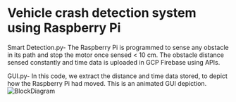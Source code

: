 # Vehicle crash detection system using Raspberry Pi 
Smart Detection.py- The Raspberry Pi is programmed to sense any obstacle in its path and stop the motor once sensed < 10 cm. The obstacle distance sensed constantly and time data is uploaded in GCP Firebase using APIs.  

GUI.py- In this code, we extract the distance and time data stored, to depict how the Raspberry Pi had moved. This is an animated GUI depiction.
![BlockDiagram](https://github.com/NirekS/Vehicle-Crash-Detection-with-GUI-implementation-from-cloud/assets/78590699/5299ba89-266e-4a91-a615-370f4e392333)
